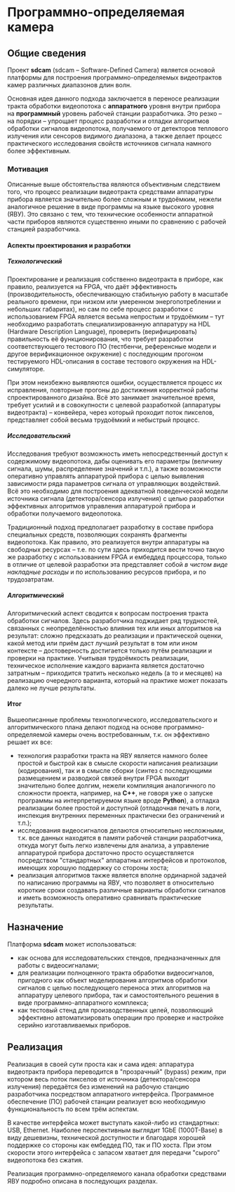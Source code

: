 # Программно-определяемая камера

## Общие сведения

Проект **sdcam** (sdcam&nbsp;– Software-Defined Camera) является основой платформы для построения программно-определяемых видеотрактов камер различных диапазонов длин волн.

Основная идея данного подхода заключается в переносе реализации тракта обработки видеопотока с **аппаратного** уровня внутри прибора на **программный** уровень рабочей станции разработчика. Это резко&nbsp;– на порядки&nbsp;– упрощает процесс разработки и отладки алгоритмов обработки сигналов видеопотока, получаемого от детекторов теплового излучения или сенсоров видимого диапазона, а также делает процесс практического исследования свойств источников сигнала намного более эффективным.

### Мотивация

Описанные выше обстоятельства являются объективным следствием того, что процесс реализации видеотракта средствами аппаратуры прибора является значительно более сложным и трудоёмким, нежели аналогичное решение в виде программы на языке высокого уровня (ЯВУ). Это связано с тем, что технические особенности аппаратной части приборов являются существенно иными по сравнению с рабочей станцией разработчика.

#### Аспекты проектирования и разработки

##### Технологический

Проектирование и реализация собственно видеотракта в приборе, как правило, реализуется на FPGA, что даёт эффективность (производительность, обеспечивающую стабильную работу в масштабе реального времени, при низком или умеренном энергопотреблении и небольших габаритах), но сам по себе процесс разработки с использованием FPGA является весьма непростым и трудоёмким&nbsp;– тут необходимо разработать специализированную аппаратуру на HDL (Hardware Description Language), проверить (верифицировать) правильность её функционирования, что требует разработки соответствующего тестового ПО (тестбенчи, референсные модели и другое верификационное окружение) с последующим прогоном тестируемого HDL-описания в составе тестового окружения на HDL-симуляторе.

При этом неизбежно выявляются ошибки, осуществляется процесс их исправления, повторные прогоны до достижения корректной работы спроектированного дизайна. Всё это занимает значительное время, требует усилий и в совокупности с целевой разработкой (аппаратуры видеотракта)&nbsp;– конвейера, через который проходит поток пикселов, представляет собой весьма трудоёмкий и небыстрый процесс.

##### Исследовательский

Исследования требуют возможность иметь непосредственный доступ к содержимому видеопотока, дабы оценивать его параметры (величину сигнала, шумы, распределение значений и т.п.), а также возможности оперативно управлять аппаратурой прибора с целью выявления зависимости ряда параметров сигнала от управляющих воздействий. Всё это необходимо для построения адекватной поведенческой модели источника сигнала (детектора/сенсора излучения) с целью разработки эффективных алгоритмов управления аппаратурой прибора и обработки получаемого видеопотока.

Традиционный подход предполагает разработку в составе прибора специальных средств, позволяющих сохранять фрагменты видеопотока. Как правило, это реализуется внутри аппаратуры на свободных ресурсах&nbsp;– т.е. по сути здесь приходится вести точно такую же разработку с использованием FPGA и ембеддед процессора, только в отличие от целевой разработки эта представляет собой *в чистом виде накладные расходы* и по использованию ресурсов прибора, и по трудозатратам.

##### Алгоритмический

Алгоритмический аспект сводится к вопросам построения тракта обработки сигналов. Здесь разработчика поджидает ряд трудностей, связанных с неопределённостью влияния тех или иных алгоритмов на результат: сложно предсказать до реализации и практической оценки, какой метод или приём даст лучший результат в том или ином контексте&nbsp;– достоверность достигается только путём реализации и проверки на практике. Учитывая трудоёмкость реализации, техническое исполнение каждого варианта является достаточно затратным&nbsp;– приходится тратить несколько недель (а то и месяцев) на реализацию очередного варианта, который на практике может показать далеко не лучше результаты.

#### Итог

Вышеописанные проблемы технологического, исследовательского и алгоритмического плана делают подход на основе программно-определяемой камеры очень востребованным, т.к. он эффективно решает их все:

  * технология разработки тракта на ЯВУ является намного более простой и быстрой как в смысле
    скорости написания реализации (кодирования), так и в смысле сборки (синтез с последующими
    размещением и разводкой связей внутри FPGA выходит значительно более долгим, нежели компиляция
    аналогичного по сложности проекта, например, на **С++**, не говоря уже о запуске программы на интерпретируемом языке вроде **Python**), а отладка реализации более простой и
    доступной (отладочная печать в логи, инспекция внутренних переменных практически без
    ограничений и т.п.);
  * исследования видеосигналов делаются относительно несложными, т.к. все данных находятся в памяти
    рабочей станции разработчика, откуда могут быть легко извлечены для анализа, а управление
    аппаратурой прибора достаточно просто осуществляется посредством "стандартных" аппаратных
    интерфейсов и протоколов, имеющих хорошую поддержку со стороны хоста;
  * реализация алгоритмов также является вполне ординарной задачей по написанию программы на ЯВУ,
    что позволяет в относительно короткие сроки создавать различные варианты обработки сигналов и иметь возможность оперативно сравнивать практические результаты.

## Назначение

Платформа **sdcam** может использоваться:

  * как основа для исследовательских стендов, предназначенных для работы с видеосигналами;
  * для реализации полноценного тракта обработки видеосигналов, пригодного как объект моделирования
    алгоритмов обработки сигналов с целью последующего переноса этих алгоритмов на аппаратуру
    целевого прибора, так и самостоятельного решения в виде программно-аппаратного комплекса;
  * как тестовый стенд для производственных целей, позволяющий эффективно автоматизировать операции
    про проверке и настройке серийно изготавливаемых приборов.

## Реализация

Реализация в своей сути проста как и сама идея: аппаратура видеотракта прибора переводится в "прозрачный" (bypass) режим, при котором весь поток пикселов от источника (детектора/сенсора излучения) передаётся без изменений на рабочую станцию разработчика посредством аппаратного интерфейса. Программное обеспечение (ПО) рабочей станции реализует всю необходимую функциональность по всем трём аспектам.

В качестве интерфейса может выступать какой-либо из стандартных: USB, Ethernet. Наиболее перспективным выглядит 1GbE (1000T-Base) в виду дешевизны, технической доступности и благодаря хорошей поддержке со стороны как ембеддед ПО, так и ПО хоста. При этом скорости этого интерфейса с запасом хватает для передачи "сырого" видеопотока без сжатия.

Реализация программно-определяемого канала обработки средствами ЯВУ подробно описана в последующих разделах.